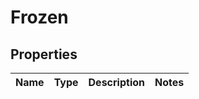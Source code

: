 
# Frozen

## Properties
Name | Type | Description | Notes
------------ | ------------- | ------------- | -------------



